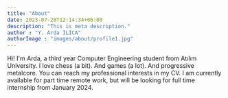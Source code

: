 ```yaml
---
title: "About"
date: 2023-07-28T12:14:34+06:00
description: "This is meta description."
author : "Y. Arda ILICA"
authorImage : "images/about/profile1.jpg"
---
```


Hi! I'm Arda, a third year Computer Engineering student from Atılım University. 
I love chess (a bit). And games (a lot). And progressive metalcore.
You can reach my professional interests in my CV.
I am currently available for part time remote work, but will be looking for full time internship from January 2024.
